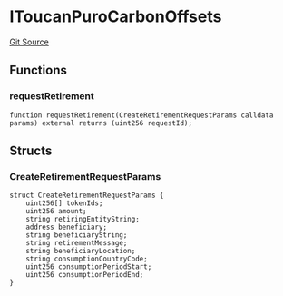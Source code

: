 # IToucanPuroCarbonOffsets
[Git Source](https://github.com/KlimaDAO/klimadao-solidity/blob/b4fb0f4685d5fe4c80ffc162389dfe0abdfe9f39/src/infinity/interfaces/IToucan.sol)


## Functions
### requestRetirement


```solidity
function requestRetirement(CreateRetirementRequestParams calldata params) external returns (uint256 requestId);
```

## Structs
### CreateRetirementRequestParams

```solidity
struct CreateRetirementRequestParams {
    uint256[] tokenIds;
    uint256 amount;
    string retiringEntityString;
    address beneficiary;
    string beneficiaryString;
    string retirementMessage;
    string beneficiaryLocation;
    string consumptionCountryCode;
    uint256 consumptionPeriodStart;
    uint256 consumptionPeriodEnd;
}
```

